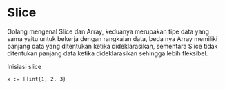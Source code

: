# Slice

Golang mengenal Slice dan Array, keduanya merupakan tipe data yang sama yaitu untuk bekerja dengan rangkaian data, beda nya Array memiliki panjang data yang ditentukan ketika dideklarasikan, sementara Slice tidak ditentukan panjang data ketika dideklarasikan sehingga lebih fleksibel.

Inisiasi slice

```
x := []int{1, 2, 3}
```
